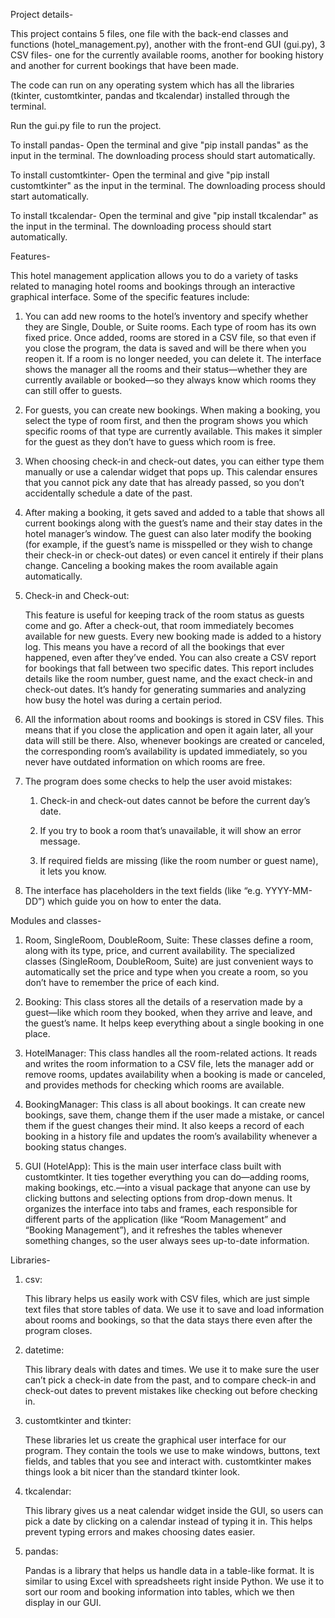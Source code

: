 Project details-

This  project contains 5 files, one file with the back-end classes and functions (hotel_management.py), another with the front-end GUI (gui.py), 3 CSV files- one for the currently available rooms, another for booking history and another for current bookings that have been made.

The code can run on any operating system which has all the libraries (tkinter, customtkinter, pandas and tkcalendar) installed through the terminal.

  
  Run the gui.py file to run the project.
  
To install pandas-
    Open the terminal and give "pip install pandas" as the input in the
    terminal. The downloading process should start automatically.
    
To install customtkinter-
    Open the terminal and give "pip install customtkinter" as the input in
    the terminal. The downloading process should start automatically.
    
To install tkcalendar-
    Open the terminal and give "pip install tkcalendar" as the input in the
    terminal. The downloading process should start automatically.

Features-

This hotel management application allows you to do a variety of tasks related to managing hotel rooms and bookings through an interactive graphical interface. Some of the specific features include:

1. You can add new rooms to the hotel’s inventory and specify whether they are Single, Double, or Suite rooms. Each type of room has its own fixed price. Once added, rooms are stored in a CSV file, so that even if you close the program, the data is saved and will be there when you reopen it. If a room is no longer needed, you can delete it. The interface shows the manager all the rooms and their status—whether they are currently available or booked—so they always know which rooms they can still offer to guests.

2. For guests, you can create new bookings. When making a booking, you select the type of room first, and then the program shows you which specific rooms of that type are currently available. This makes it simpler for the guest as they don’t  have to guess which room is free.

3. When choosing check-in and check-out dates, you can either type them manually or use a calendar widget that pops up. This calendar ensures that you cannot pick any date that has already passed, so you don’t accidentally schedule a date of the past.

4. After making a booking, it gets saved and added to a table that shows all current bookings along with the guest’s name and their stay dates in the hotel manager’s window. The guest can also later modify the booking (for example, if the guest’s name is misspelled or they wish to change their check-in or check-out dates) or even cancel it entirely if their plans change. Canceling a booking makes the room available again automatically.

5. Check-in and Check-out:
  
   This feature is useful for keeping track of the room status as guests come and go. After a check-out, that room immediately becomes available for new guests.
Every new booking made is added to a history log. This means you have a record of all the bookings that ever happened, even after they’ve ended. You can also create a CSV report for bookings that fall between two specific dates. This report includes details like the room number, guest name, and the exact check-in and check-out dates. It’s handy for generating summaries and analyzing how busy the hotel was during a certain period.

6. All the information about rooms and bookings is stored in CSV files. This means that if you close the application and open it again later, all your data will still be there. Also, whenever bookings are created or canceled, the corresponding room’s availability is updated immediately, so you never have outdated information on which rooms are free.

7. The program does some checks to help the user avoid mistakes:
   
    1. Check-in and check-out dates cannot be before the current day’s date.
  
    2. If you try to book a room that’s unavailable, it will show an error message.
  
    3. If required fields are missing (like the room number or guest name), it lets you know.

  8. The interface has placeholders in the text fields (like “e.g. YYYY-MM-DD”) which guide you on how to enter the data.




Modules and classes-

1. Room, SingleRoom, DoubleRoom, Suite:
    These classes define a room, along with its type, price, and current
    availability. The specialized classes (SingleRoom, DoubleRoom, Suite) are
    just convenient ways to automatically set the price and type when you
    create a room, so you don’t have to remember the price of each kind.
   
2. Booking:
    This class stores all the details of a reservation made by a guest—like
    which room they booked, when they arrive and leave, and the guest’s
    name. It helps keep everything about a single booking in one place.

3. HotelManager:
    This class handles all the room-related actions. It reads and writes the
    room information to a CSV file, lets the manager add or remove rooms,
    updates availability when a booking is made or canceled, and provides
    methods for checking which rooms are available.
   
4. BookingManager:
    This class is all about bookings. It can create new bookings, save them,
    change them if the user made a mistake, or cancel them if the guest
    changes their mind. It also keeps a record of each booking in a history file
    and updates the room’s availability whenever a booking status changes.
5. GUI (HotelApp):
    This is the main user interface class built with customtkinter. It ties together
    everything you can do—adding rooms, making bookings, etc.—into a visual
    package that anyone can use by clicking buttons and selecting options
    from drop-down menus. It organizes the interface into tabs and frames,
    each responsible for different parts of the application (like “Room
    Management” and “Booking Management”), and it refreshes the tables
    whenever something changes, so the user always sees up-to-date
    information.
   
Libraries- 

1. csv:

   This library helps us easily work with CSV files, which are just simple text files that store tables of data. We use it to save and load information about rooms and bookings, so that the data stays there even after the program closes.
   
3. datetime:

   This library deals with dates and times. We use it to make sure the user can’t pick a check-in date from the past, and to compare check-in and check-out dates to prevent mistakes like checking out before checking in.
   
3. customtkinter and tkinter:
   
    These libraries let us create the graphical user interface for our program.
    They contain the tools we use to make windows, buttons, text fields, and
    tables that you see and interact with. customtkinter makes things look a bit
    nicer than the standard tkinter look.
   
4. tkcalendar:
   
    This library gives us a neat calendar widget inside the GUI, so users can
    pick a date by clicking on a calendar instead of typing it in. This helps
    prevent typing errors and makes choosing dates easier.
   
5. pandas:
   
    Pandas is a library that helps us handle data in a table-like format. It is
    similar to using Excel with spreadsheets right inside Python. We use it to
    sort our room and booking information into tables, which we then display in
    our GUI.




  
    
